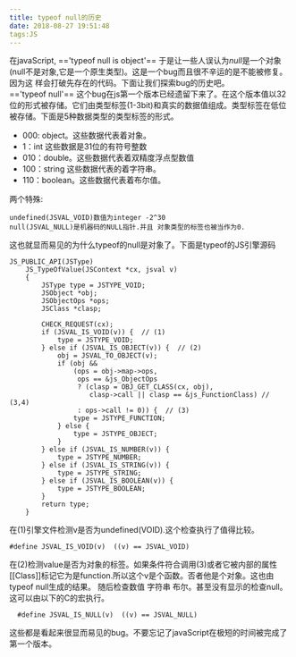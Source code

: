 ```yaml
---
title: typeof null的历史
date: 2018-08-27 19:51:48
tags:JS
---
```


 在javaScript, =='typeof null is object'== 于是让一些人误认为*null*是一个对象(null不是对象,它是一个原生类型)。这是一个bug而且很不辛运的是不能被修复。因为这 样会打破先存在的代码。下面让我们探索bug的历史吧。   
 =='typeof null'== 这个bug在js第一个版本已经遗留下来了。在这个版本值以32位的形式被存储。它们由类型标签(1-3bit)和真实的数据值组成。类型标签在低位被存储。下面是5种数据类型的类型标签的形式。

-  000: object。这些数据代表着对象。
-  1：int 这些数据是31位的有符号整数
-  010：double。这些数据代表着双精度浮点型数值
-  100：string 这些数据代表的着字符串。
-  110：boolean。这些数据代表着布尔值。  

两个特殊:  

    undefined(JSVAL_VOID)数值为integer -2^30 
    null(JSVAL_NULL)是机器码的NULL指针.并且 对象类型的标签也被当作为0.
 这也就显而易见的为什么typeof的null是对象了。下面是typeof的JS引擎源码

```
JS_PUBLIC_API(JSType)
    JS_TypeOfValue(JSContext *cx, jsval v)
    {
        JSType type = JSTYPE_VOID;
        JSObject *obj;
        JSObjectOps *ops;
        JSClass *clasp;

        CHECK_REQUEST(cx);
        if (JSVAL_IS_VOID(v)) {  // (1)
            type = JSTYPE_VOID;
        } else if (JSVAL_IS_OBJECT(v)) {  // (2)
            obj = JSVAL_TO_OBJECT(v);
            if (obj &&
                (ops = obj->map->ops,
                 ops == &js_ObjectOps
                 ? (clasp = OBJ_GET_CLASS(cx, obj),
                    clasp->call || clasp == &js_FunctionClass) // (3,4)
                 : ops->call != 0)) {  // (3)
                type = JSTYPE_FUNCTION;
            } else {
                type = JSTYPE_OBJECT;
            }
        } else if (JSVAL_IS_NUMBER(v)) {
            type = JSTYPE_NUMBER;
        } else if (JSVAL_IS_STRING(v)) {
            type = JSTYPE_STRING;
        } else if (JSVAL_IS_BOOLEAN(v)) {
            type = JSTYPE_BOOLEAN;
        }
        return type;
    }
```

在(1)引擎文件检测v是否为undefined(VOID).这个检查执行了值得比较。

```
#define JSVAL_IS_VOID(v)  ((v) == JSVAL_VOID)
```
在(2)检测value是否为对象的标签。如果条件符合调用(3)或者它被内部的属性[[Class]]标记它为是function.所以这个v是个函数。否者他是个对象。这也由typeof null生成的结果。
随后检查数值 字符串 布尔。甚至没有显示的检查null。这可以由以下的C的宏执行。

```
  #define JSVAL_IS_NULL(v)  ((v) == JSVAL_NULL)
```

这些都是看起来很显而易见的bug。不要忘记了javaScript在极短的时间被完成了第一个版本。





  



   

 

 
